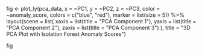 fig <- plot_ly(pca_data, x = ~PC1, y = ~PC2, z = ~PC3, color = ~anomaly_score,
               colors = c("blue", "red"), marker = list(size = 5)) %>%
       layout(scene = list(
           xaxis = list(title = "PCA Component 1"),
           yaxis = list(title = "PCA Component 2"),
           zaxis = list(title = "PCA Component 3")
       ),
       title = "3D PCA Plot with Isolation Forest Anomaly Scores")

fig
